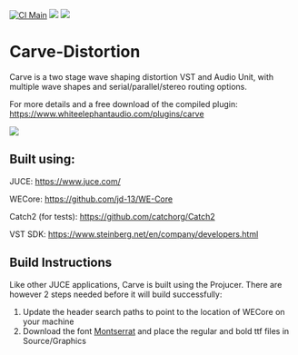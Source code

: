 [![CI Main](https://github.com/jd-13/Carve-Distortion/workflows/CI%20Main/badge.svg)](https://github.com/jd-13/Carve-Distortion/actions?query=workflow%3A%22CI+Main%22)
![](https://img.shields.io/badge/C%2B%2B-17-informational)
![](https://img.shields.io/badge/license-GPLv2-informational)

# Carve-Distortion
Carve is a two stage wave shaping distortion VST and Audio Unit, with multiple wave shapes and serial/parallel/stereo routing options.

For more details and a free download of the compiled plugin: https://www.whiteelephantaudio.com/plugins/carve

![](https://whiteelephantaudio.com/images/thumbs/originals/carveV2.4.1Animation.gif)  

## Built using:  

JUCE: https://www.juce.com/  

WECore: https://github.com/jd-13/WE-Core  

Catch2 (for tests): https://github.com/catchorg/Catch2  

VST SDK:  https://www.steinberg.net/en/company/developers.html

## Build Instructions

Like other JUCE applications, Carve is built using the Projucer. There are however 2 steps needed
before it will build successfully:

1. Update the header search paths to point to the location of WECore on your machine
2. Download the font [Montserrat](https://fonts.google.com/specimen/Montserrat) and place the
regular and bold ttf files in Source/Graphics
